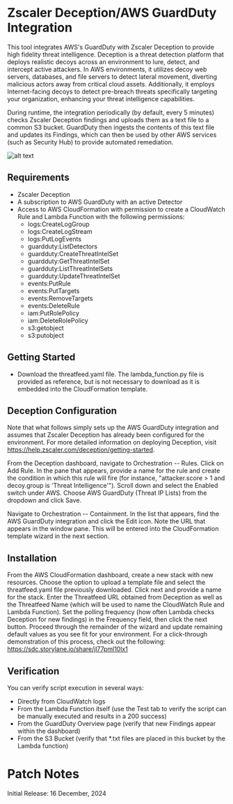 # Zscaler Deception/AWS GuardDuty Integration

This tool integrates AWS's GuardDuty with Zscaler Deception to provide high fidelity threat intelligence. Deception is a threat detection platform that deploys realistic decoys across an environment to lure, detect, and intercept active attackers. In AWS environments, it utilizes decoy web servers, databases, and file servers to detect lateral movement, diverting malicious actors away from critical cloud assets. Additionally, it employs Internet-facing decoys to detect pre-breach threats specifically targeting your organization, enhancing your threat intelligence capabilities.

During runtime, the integration periodically (by default, every 5 minutes) checks Zscaler Deception findings and uploads them as a text file to a common S3 bucket. GuardDuty then ingests the contents of this text file and updates its Findings, which can then be used by other AWS services (such as Security Hub) to provide automated remediation.

![alt text](https://github.com/zscaler/zscaler-script-samples/blob/main/Deception/deception-to-AWS-guardduty/deception-to-guardduty.png "Zscaler Deception to AWS GuardDuty")

## Requirements
- Zscaler Deception
- A subscription to AWS GuardDuty with an active Detector
- Access to AWS CloudFormation with permission to create a CloudWatch Rule and Lambda Function with the following permissions:
    - logs:CreateLogGroup
    - logs:CreateLogStream
    - logs:PutLogEvents
    - guardduty:ListDetectors
    - guardduty:CreateThreatIntelSet
    - guardduty:GetThreatIntelSet
    - guardduty:ListThreatIntelSets
    - guardduty:UpdateThreatIntelSet
    - events:PutRule
    - events:PutTargets
    - events:RemoveTargets
    - events:DeleteRule
    - iam:PutRolePolicy
    - iam:DeleteRolePolicy
    - s3:getobject
    - s3:putobject

## Getting Started
- Download the threatfeed.yaml file. The lambda_function.py file is provided as reference, but is not necessary to download as it is embedded into the CloudFormation template.

## Deception Configuration
Note that what follows simply sets up the AWS GuardDuty integration and assumes that Zscaler Deception has already been configured for the environment. For more detailed information on deploying Deception, visit https://help.zscaler.com/deception/getting-started.

From the Deception dashboard, navigate to Orchestration -- Rules. Click on Add Rule. In the pane that appears, provide a name for the rule and create the condition in which this rule will fire (for instance, "attacker.score > 1 and decoy.group is 'Threat Intelligence'"). Scroll down and select the Enabled switch under AWS. Choose AWS GuardDuty (Threat IP Lists) from the dropdown and click Save.

Navigate to Orchestration -- Containment. In the list that appears, find the AWS GuardDuty integration and click the Edit icon. Note the URL that appears in the window pane. This will be entered into the CloudFormation template wizard in the next section.

## Installation
From the AWS CloudFormation dashboard, create a new stack with new resources. Choose the option to upload a template file and select the threatfeed.yaml file previously downloaded. Click next and provide a name for the stack. Enter the Threatfeed URL obtained from Deception as well as the Threatfeed Name (which will be used to name the CloudWatch Rule and Lambda Function). Set the polling frequency (how often Lambda checks Deception for new findings) in the Frequency field, then click the next button. Proceed through the remainder of the wizard and update remaining default values as you see fit for your environment. For a click-through demonstration of this process, check out the following: https://sdc.storylane.io/share/jl77pml10lx1

## Verification
You can verify script execution in several ways:
 - Directly from CloudWatch logs
 - From the Lambda Function itself (use the Test tab to verify the script can be manually executed and results in a 200 success)
 - From the GuardDuty Overview page (verify that new Findings appear within the dashboard)
 - From the S3 Bucket (verify that *.txt files are placed in this bucket by the Lambda function)

# Patch Notes
Initial Release: 16 December, 2024